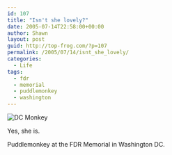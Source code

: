 ```yaml
---
id: 107
title: "Isn't she lovely?"
date: 2005-07-14T22:58:00+00:00
author: Shawn
layout: post
guid: http://top-frog.com/?p=107
permalink: /2005/07/14/isnt_she_lovely/
categories:
  - Life
tags:
  - fdr
  - memorial
  - puddlemonkey
  - washington
---
```


<img src="https://top-frog.com/images/articles/andy1.jpg" alt="DC Monkey" />

Yes, she is.

Puddlemonkey at the FDR Memorial in Washington DC.